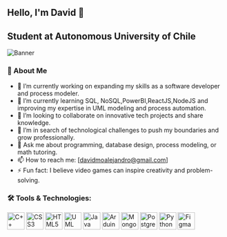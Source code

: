 ## Hello, I'm David 👋  
## Student at Autonomous University of Chile

![Banner](Banner.png)  

### 🚀 About Me  
- 🔭 I’m currently working on expanding my skills as a software developer and process modeler.  
- 🌱 I’m currently learning SQL, NoSQL,PowerBI,ReactJS,NodeJS and improving my expertise in UML modeling and process automation.  
- 👯 I’m looking to collaborate on innovative tech projects and share knowledge.  
- 🤔 I’m in search of technological challenges to push my boundaries and grow professionally.  
- 💬 Ask me about programming, database design, process modeling, or math tutoring.  
- 📫 How to reach me: [davidmoalejandro@gmail.com]  
- ⚡ Fun fact: I believe video games can inspire creativity and problem-solving.  


### 🛠️ Tools & Technologies:
<p align="left">
  <img src="https://cdn.jsdelivr.net/gh/devicons/devicon/icons/cplusplus/cplusplus-original.svg" alt="C++" width="40" height="40"/>
  <img src="https://cdn.jsdelivr.net/gh/devicons/devicon/icons/css3/css3-original.svg" alt="CSS3" width="40" height="40"/>
  <img src="https://cdn.jsdelivr.net/gh/devicons/devicon/icons/html5/html5-original.svg" alt="HTML5" width="40" height="40"/>
  <img src="https://cdn.jsdelivr.net/gh/devicons/devicon@latest/icons/unifiedmodelinglanguage/unifiedmodelinglanguage-plain.svg" alt="UML" width="40" height="40" />  
  <img src="https://cdn.jsdelivr.net/gh/devicons/devicon/icons/java/java-original.svg" alt="Java" width="40" height="40"/>
  <img src="https://cdn.jsdelivr.net/gh/devicons/devicon@latest/icons/arduino/arduino-original.svg" alt="Arduino" width="40" height="40"/>
  <img src="https://cdn.jsdelivr.net/gh/devicons/devicon@latest/icons/mongodb/mongodb-original.svg" alt="MongoDB" width="40" height="40"/>
  <img src="https://cdn.jsdelivr.net/gh/devicons/devicon@latest/icons/postgresql/postgresql-original.svg" alt="PostgreSQL" width="40" height="40" />
  <img src="https://cdn.jsdelivr.net/gh/devicons/devicon/icons/python/python-original.svg" alt="Python" width="40" height="40"/>
  <img src="https://cdn.jsdelivr.net/gh/devicons/devicon/icons/figma/figma-original.svg" alt="Figma" width="40" height="40"/>
</p>


